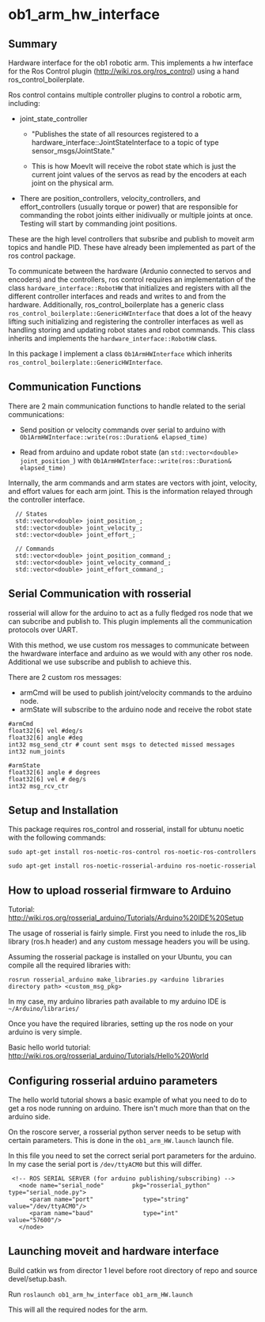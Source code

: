# ob1_arm_hw_interface

## Summary

Hardware interface for the ob1 robotic arm. This implements a hw interface for the Ros Control plugin (http://wiki.ros.org/ros_control) using a hand ros_control_boilerplate.  

Ros control contains multiple controller plugins to control a robotic arm, including:
* joint_state_controller
    * "Publishes the state of all resources registered to a hardware_interface::JointStateInterface to a topic of type sensor_msgs/JointState."
    
    * This is how MoevIt will receive the robot state which is just the current joint values of the servos as read by the encoders at each joint on the physical arm.

* There are position_controllers, velocity_controllers, and effort_controllers (usually torque or power) that are responsible for commanding the robot joints either inidivually or multiple joints at once. Testing will start by commanding joint positions.

These are the high level controllers that subsribe and publish to moveit arm topics and handle PID. These have already been implemented as part of the ros control package.

To communicate between the hardware (Ardunio connected to servos and encoders) and the controllers, ros control requires an implementation of the class `hardware_interface::RobotHW` that initializes and registers with all the different controller interfaces and reads and writes to and from the hardware. Additionally, ros_control_boilerplate has a generic class `ros_control_boilerplate::GenericHWInterface` that does a lot of the heavy lifting such initializing and registering the controller interfaces as well as handling storing and updating robot states and robot commands. This class inherits and implements the `hardware_interface::RobotHW` class.

In this package I implement a class `Ob1ArmHWInterface` which inherits `ros_control_boilerplate::GenericHWInterface`. 

## Communication Functions

There are 2 main communication functions to handle related to the serial communications:

* Send position or velocity commands over serial to arduino with `Ob1ArmHWInterface::write(ros::Duration& elapsed_time)`

* Read from arduino and update robot state (an `std::vector<double> joint_position_`) with `Ob1ArmHWInterface::write(ros::Duration& elapsed_time)`

Internally, the arm commands and arm states are vectors with joint, velocity, and effort values for each arm joint. This is the information relayed through the controller interface. 

```
  // States
  std::vector<double> joint_position_;
  std::vector<double> joint_velocity_;
  std::vector<double> joint_effort_;

  // Commands
  std::vector<double> joint_position_command_;
  std::vector<double> joint_velocity_command_;
  std::vector<double> joint_effort_command_;
```

## Serial Communication with rosserial

rosserial will allow for the arduino to act as a fully fledged ros node that we can subcribe and publish to. This plugin implements all the communication protocols over UART.

With this method, we use custom ros messages to communicate between the hwardware interface and arduino as we would with any other ros node. Additional we use subscribe and publish to achieve this.

There are 2 custom ros messages:
* armCmd will be used to publish joint/velocity commands to the arduino node.
* armState will subscribe to the arduino node and receive the robot state

```
#armCmd
float32[6] vel #deg/s
float32[6] angle #deg
int32 msg_send_ctr # count sent msgs to detected missed messages
int32 num_joints
```

```
#armState
float32[6] angle # degrees
float32[6] vel # deg/s
int32 msg_rcv_ctr
```

## Setup and Installation 

This package requires ros_control and rosserial, install for ubtunu noetic with the following commands: 

```
sudo apt-get install ros-noetic-ros-control ros-noetic-ros-controllers

sudo apt-get install ros-noetic-rosserial-arduino ros-noetic-rosserial
```

## How to upload rosserial firmware to Arduino 

Tutorial: http://wiki.ros.org/rosserial_arduino/Tutorials/Arduino%20IDE%20Setup 

The usage of rosserial is fairly simple. First you need to inlude the ros_lib library (ros.h header) and any custom message headers you will be using.

Assuming the rosserial package is installed on your Ubuntu, you can compile all the required libraries with: 
```
rosrun rosserial_arduino make_libraries.py <arduino libraries directory path> <custom_msg_pkg>
```

In my case, my arduino libraries path available to my arduino IDE is `~/Arduino/libraries/`

Once you have the required libraries, setting up the ros node on your arduino is very simple.

Basic hello world tutorial: http://wiki.ros.org/rosserial_arduino/Tutorials/Hello%20World

## Configuring rosserial arduino parameters 

The hello world tutorial shows a basic example of what you need to do to get a ros node running on arduino. There isn't much more than that on the arduino side. 

On the roscore server, a rosserial python server needs to be setup with certain parameters. This is done in the `ob1_arm_HW.launch` launch file. 

In this file you need to set the correct serial port parameters for the arduino. In my case the serial port is `/dev/ttyACM0` but this will differ.

```
 <!-- ROS SERIAL SERVER (for arduino publishing/subscribing) -->
   <node name="serial_node"        pkg="rosserial_python"      type="serial_node.py">
      <param name="port"              type="string"               value="/dev/ttyACM0"/>
      <param name="baud"              type="int"                  value="57600"/>
   </node>
```

## Launching moveit and hardware interface

Build catkin ws from director 1 level before root directory of repo and source devel/setup.bash.

Run ```roslaunch ob1_arm_hw_interface ob1_arm_HW.launch```

This will all the required nodes for the arm. 



